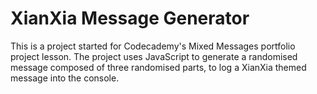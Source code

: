 # XianXia Message Generator
This is a project started for Codecademy's Mixed Messages portfolio project lesson. The project uses JavaScript to generate a randomised message composed of three randomised parts, to log a XianXia themed message into the console.
